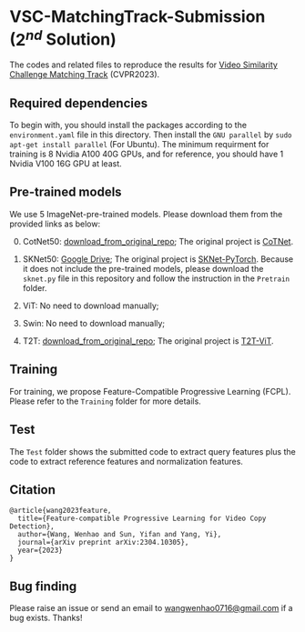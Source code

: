 # VSC-MatchingTrack-Submission ($2^{nd}$ Solution)
The codes and related files to reproduce the results for [Video Similarity Challenge Matching Track](https://www.drivendata.org/competitions/106/meta-video-similarity-matching/) (CVPR2023).

## Required dependencies
To begin with, you should install the packages according to the `environment.yaml` file in this directory. Then install the `GNU parallel` by ```sudo apt-get install parallel``` (For Ubuntu). The minimum requirment for training is 8 Nvidia A100 40G GPUs, and for reference, you should have 1 Nvidia V100 16G GPU at least. 

## Pre-trained models

We use $5$ ImageNet-pre-trained models. Please download them from the provided links as below:

0. CotNet50: [download_from_original_repo](https://drive.google.com/file/d/1SR5ezIu7LN943zHaUh4mC0ehxBVMqtfv/view); The original project is [CoTNet](https://github.com/JDAI-CV/CoTNet).

1. SKNet50: [Google Drive](https://drive.google.com/file/d/1h6V3zhWGB_kCAIuXimPWKZnLlu21T7T8/view?usp=share_link); The original project is [SKNet-PyTorch](https://github.com/developer0hye/SKNet-PyTorch/tree/master). Because it does not include the pre-trained models, please download the ```sknet.py``` file in this repository and follow the instruction in the ```Pretrain``` folder.

2. ViT: No need to download manually;

3. Swin: No need to download manually;

4. T2T: [download_from_original_repo](https://github.com/yitu-opensource/T2T-ViT/releases/download/main/81.5_T2T_ViT_14.pth.tar); The original project is [T2T-ViT](https://github.com/yitu-opensource/T2T-ViT).

## Training

For training, we propose Feature-Compatible Progressive Learning (FCPL). Please refer to the ```Training``` folder for more details.

## Test

The ```Test``` folder shows the submitted code to extract query features plus the code to extract reference features and normalization features.

## Citation

```
@article{wang2023feature,
  title={Feature-compatible Progressive Learning for Video Copy Detection},
  author={Wang, Wenhao and Sun, Yifan and Yang, Yi},
  journal={arXiv preprint arXiv:2304.10305},
  year={2023}
}
```

## Bug finding
Please raise an issue or send an email to wangwenhao0716@gmail.com if a bug exists. Thanks!

